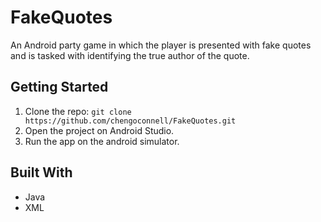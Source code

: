 # FakeQuotes
An Android party game in which the player is presented with fake quotes and is tasked with identifying the true author of the quote.

## Getting Started
1. Clone the repo: `git clone https://github.com/chengoconnell/FakeQuotes.git`
2. Open the project on Android Studio.
3. Run the app on the android simulator.


## Built With
- Java
- XML
